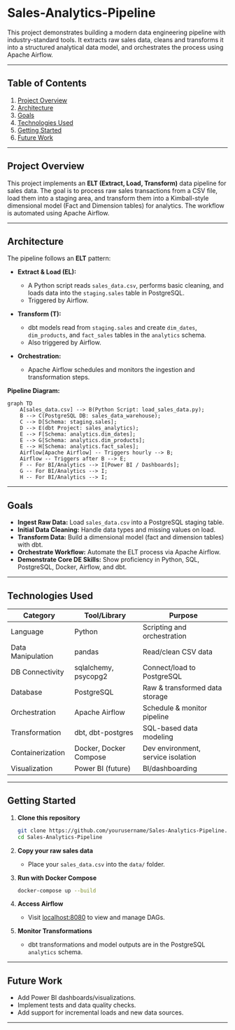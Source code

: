 # Sales-Analytics-Pipeline

This project demonstrates building a modern data engineering pipeline with industry-standard tools. It extracts raw sales data, cleans and transforms it into a structured analytical data model, and orchestrates the process using Apache Airflow.

---

## Table of Contents

1. [Project Overview](#project-overview)
2. [Architecture](#architecture)
3. [Goals](#goals)
4. [Technologies Used](#technologies-used)
5. [Getting Started](#getting-started)
6. [Future Work](#future-work)

---

## Project Overview

This project implements an **ELT (Extract, Load, Transform)** data pipeline for sales data. The goal is to process raw sales transactions from a CSV file, load them into a staging area, and transform them into a Kimball-style dimensional model (Fact and Dimension tables) for analytics. The workflow is automated using Apache Airflow.

---

## Architecture

The pipeline follows an **ELT** pattern:

- **Extract & Load (EL):**  
  - A Python script reads `sales_data.csv`, performs basic cleaning, and loads data into the `staging.sales` table in PostgreSQL.  
  - Triggered by Airflow.

- **Transform (T):**  
  - dbt models read from `staging.sales` and create `dim_dates`, `dim_products`, and `fact_sales` tables in the `analytics` schema.  
  - Also triggered by Airflow.

- **Orchestration:**  
  - Apache Airflow schedules and monitors the ingestion and transformation steps.

**Pipeline Diagram:**

```mermaid
graph TD
    A[sales_data.csv] --> B(Python Script: load_sales_data.py);
    B --> C(PostgreSQL DB: sales_data_warehouse);
    C --> D[Schema: staging.sales];
    D --> E(dbt Project: sales_analytics);
    E --> F[Schema: analytics.dim_dates];
    E --> G[Schema: analytics.dim_products];
    E --> H[Schema: analytics.fact_sales];
    Airflow[Apache Airflow] -- Triggers hourly --> B;
    Airflow -- Triggers after B --> E;
    F -- For BI/Analytics --> I[Power BI / Dashboards];
    G -- For BI/Analytics --> I;
    H -- For BI/Analytics --> I;
```

---

## Goals

- **Ingest Raw Data:** Load `sales_data.csv` into a PostgreSQL staging table.
- **Initial Data Cleaning:** Handle data types and missing values on load.
- **Transform Data:** Build a dimensional model (fact and dimension tables) with dbt.
- **Orchestrate Workflow:** Automate the ELT process via Apache Airflow.
- **Demonstrate Core DE Skills:** Show proficiency in Python, SQL, PostgreSQL, Docker, Airflow, and dbt.

---

## Technologies Used

| Category         | Tool/Library           | Purpose                                    |
|------------------|-----------------------|--------------------------------------------|
| Language         | Python                | Scripting and orchestration                |
| Data Manipulation| pandas                | Read/clean CSV data                        |
| DB Connectivity  | sqlalchemy, psycopg2  | Connect/load to PostgreSQL                 |
| Database         | PostgreSQL            | Raw & transformed data storage             |
| Orchestration    | Apache Airflow        | Schedule & monitor pipeline                |
| Transformation   | dbt, dbt-postgres     | SQL-based data modeling                    |
| Containerization | Docker, Docker Compose| Dev environment, service isolation         |
| Visualization    | Power BI (future)     | BI/dashboarding                            |

---

## Getting Started

1. **Clone this repository**
   ```bash
   git clone https://github.com/yourusername/Sales-Analytics-Pipeline.git
   cd Sales-Analytics-Pipeline
   ```

2. **Copy your raw sales data**
   - Place your `sales_data.csv` into the `data/` folder.

3. **Run with Docker Compose**
   ```bash
   docker-compose up --build
   ```

4. **Access Airflow**
   - Visit [localhost:8080](http://localhost:8080) to view and manage DAGs.

5. **Monitor Transformations**
   - dbt transformations and model outputs are in the PostgreSQL `analytics` schema.

---

## Future Work

- Add Power BI dashboards/visualizations.
- Implement tests and data quality checks.
- Add support for incremental loads and new data sources.

---

